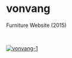 # vonvang
Furniture Website (2015)

<br>
<p>
  <a href="#">
    <img src="https://github-production-user-asset-6210df.s3.amazonaws.com/52969662/282572296-f27ae985-b81f-425a-bb61-7acf26f7f9af.jpg" alt="vonvang-1">
  </a>
</p>
